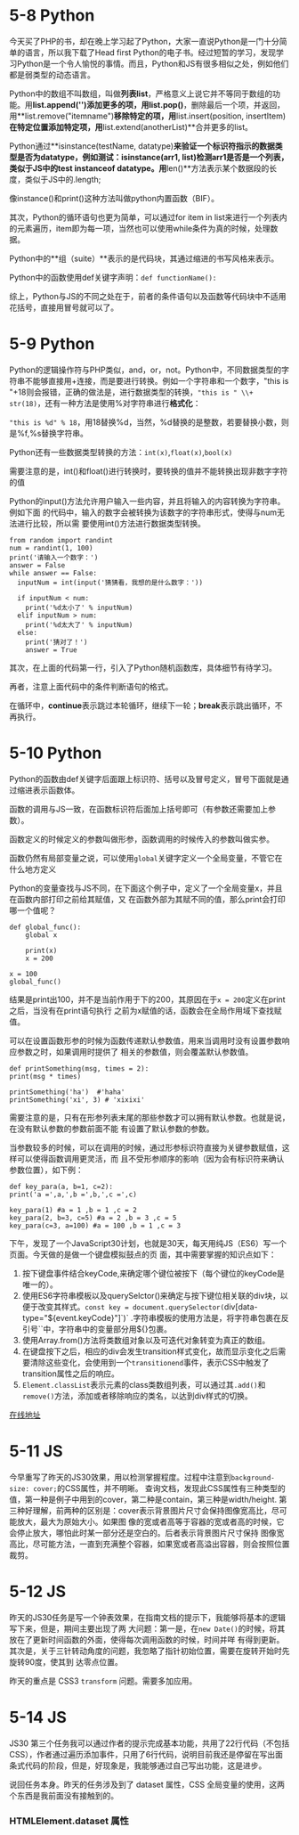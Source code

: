 # 5-8 Python

今天买了PHP的书，却在晚上学习起了Python，大家一直说Python是一门十分简单的语言，所以我下载了Head first Python的电子书。经过短暂的学习，发现学习Python是一个令人愉悦的事情。而且，Python和JS有很多相似之处，例如他们都是弱类型的动态语言。

Python中的数组不叫数组，叫做**列表list**，严格意义上说它并不等同于数组的功能。用**list.append('')**添加更多的项，用**list.pop()**，删除最后一个项，并返回，用**list.remove("itemname")**移除特定的项，用**list.insert(position, insertItem)**在特定位置添加特定项，用**list.extend(anotherList)**合并更多的list。

Python通过**isinstance(testName, datatype)**来验证一个标识符指示的数据类型是否为datatype，例如测试：isinstance(arr1, list)检测arr1是否是一个列表，类似于JS中的test instanceof datatype。用**len()**方法表示某个数据段的长度，类似于JS中的.length;

像instance()和print()这种方法叫做python内置函数（BIF）。

其次，Python的循环语句也更为简单，可以通过for item in list来进行一个列表内的元素遍历，item即为每一项，当然也可以使用while条件为真的时候，处理数据。

Python中的**组（suite）**表示的是代码块，其通过缩进的书写风格来表示。

Python中的函数使用def关键字声明：`def functionName():`

综上，Python与JS的不同之处在于，前者的条件语句以及函数等代码块中不适用花括号，直接用冒号就可以了。

# 5-9 Python

Python的逻辑操作符与PHP类似，and，or，not。Python中，不同数据类型的字符串不能够直接用+连接，而是要进行转换。例如一个字符串和一个数字，"this is "+18则会报错，正确的做法是，进行数据类型的转换，`"this is " \\+ str(18)`，还有一种方法是使用%对字符串进行**格式化**：

`"this is %d" % 18`，用18替换%d，当然，%d替换的是整数，若要替换小数，则是%f,%s替换字符串。

Python还有一些数据类型转换的方法：`int(x)`,`float(x)`,`bool(x)`

需要注意的是，int()和float()进行转换时，要转换的值并不能转换出现非数字字符的值

Python的input()方法允许用户输入一些内容，并且将输入的内容转换为字符串。例如下面 的代码中，输入的数字会被转换为该数字的字符串形式，使得与num无法进行比较，所以需 要使用int()方法进行数据类型转换。
    
    
    from random import randint
    num = randint(1, 100)
    print('请输入一个数字：')
    answer = False
    while answer == False:
      inputNum = int(input('猜猜看，我想的是什么数字：'))
    
      if inputNum < num:
        print('%d太小了' % inputNum)
      elif inputNum > num:
        print('%d太大了' % inputNum)
      else:
        print('猜对了！')
        answer = True
    

其次，在上面的代码第一行，引入了Python随机函数库，具体细节有待学习。

再者，注意上面代码中的条件判断语句的格式。

在循环中，**continue**表示跳过本轮循环，继续下一轮；**break**表示跳出循环，不再执行。

# 5-10 Python

Python的函数由def关键字后面跟上标识符、括号以及冒号定义，冒号下面就是通过缩进表示函数体。

函数的调用与JS一致，在函数标识符后面加上括号即可（有参数还需要加上参数）。

函数定义的时候定义的参数叫做形参，函数调用的时候传入的参数叫做实参。

函数仍然有局部变量之说，可以使用`global`关键字定义一个全局变量，不管它在什么地方定义

Python的变量查找与JS不同，在下面这个例子中，定义了一个全局变量x，并且在函数内部打印之前给其赋值，又 在函数外部为其赋不同的值，那么print会打印哪一个值呢？
    
    
    def global_func():
        global x
    
        print(x)
        x = 200  
    
    x = 100 
    global_func()
    

结果是print出100，并不是当前作用于下的200，其原因在于`x = 200`定义在print之后，当没有在print语句执行 之前为x赋值的话，函数会在全局作用域下查找赋值。

可以在设置函数形参的时候为函数传递默认参数值，用来当调用时没有设置参数响应参数之时，如果调用时提供了 相关的参数值，则会覆盖默认参数值。
    
    
    def printSomething(msg, times = 2):
    print(msg * times)
    
    printSomething('ha')  #'haha'
    printSomething('xi', 3) # 'xixixi'
    

需要注意的是，只有在形参列表末尾的那些参数才可以拥有默认参数。也就是说，在没有默认参数的参数前面不能 有设置了默认参数的参数。

当参数较多的时候，可以在调用的时候，通过形参标识符直接为关键参数赋值，这样可以使得函数调用更灵活，而 且不受形参顺序的影响（因为会有标识符来确认参数位置），如下例：
    
    
    def key_para(a, b=1, c=2):
    print('a =',a,',b =',b,',c =',c)
    
    key_para(1) #a = 1 ,b = 1 ,c = 2
    key_para(2, b=3, c=5) #a = 2 ,b = 3 ,c = 5
    key_para(c=3, a=100) #a = 100 ,b = 1 ,c = 3
    

下午，发现了一个JavaScript30计划，也就是30天，每天用纯JS（ES6）写一个页面。今天做的是做一个键盘模拟鼓点的页 面，其中需要掌握的知识点如下：

  1. 按下键盘事件结合keyCode,来确定哪个键位被按下（每个键位的keyCode是唯一的）。
  2. 使用ES6字符串模板以及querySelctor()来确定与按下键位相关联的div块，以便于改变其样式。`const key = document.querySelector(`div[data-type="${event.keyCode}"]`)` .字符串模板的使用方法是，将字符串包裹在反引号``中，字符串中的变量部分用${}包裹。
  3. 使用Array.from()方法将类数组对象以及可迭代对象转变为真正的数组。
  4. 在键盘按下之后，相应的div会发生transition样式变化，故而显示变化之后需要清除这些变化，会使用到一个`transitionend`事件，表示CSS中触发了transition属性之后的响应。
  5. `Element.classList`表示元素的class类数组列表，可以通过其`.add()`和`remove()`方法，添加或者移除响应的类名，以达到div样式的切换。

[在线地址](https://fanyj1994.github.io/JavaScript30/01%20-%20JavaScript%20Drum%20Kit/index-START.html)

# 5-11 JS

今早重写了昨天的JS30效果，用以检测掌握程度。过程中注意到`background-size: cover;`的CSS属性，并不明晰。 查询文档，发现此CSS属性有三种类型的值，第一种是例子中用到的cover，第二种是contain，第三种是width/height. 第三种好理解，前两种的区别是：cover表示背景图片尺寸会保持图像宽高比，尽可能放大，最大为原始大小。如果图 像的宽或者高等于容器的宽或者高的时候，它会停止放大，哪怕此时某一部分还是空白的。后者表示背景图片尺寸保持 图像宽高比，尽可能方法，一直到充满整个容器，如果宽或者高溢出容器，则会按照位置裁剪。 
<en-media type="image/png" alt="backgroun-size示意图" hash="9f5f24dd0eee165ff30920934ad6540e" style="height: auto;"/>

# 5-12 JS

昨天的JS30任务是写一个钟表效果，在指南文档的提示下，我能够将基本的逻辑写下来，但是，期间主要出现了两 大问题：第一是，在`new Date()`的时候，将其放在了更新时间函数的外面，使得每次调用函数的时候，时间并咩 有得到更新。其次是，关于三针转动角度的问题，我忽略了指针初始位置，需要在旋转开始时先旋转90度，使其到 达零点位置。

昨天的重点是 CSS3 `transform` 问题。需要多加应用。

# 5-14 JS

JS30 第三个任务我可以通过作者的提示完成基本功能，共用了22行代码（不包括 CSS），作者通过遍历添加事件，只用了6行代码，说明目前我还是停留在写出面条式代码的阶段，但是，好现象是，我能够通过自己写出功能，这是进步。

说回任务本身。昨天的任务涉及到了 dataset 属性，CSS 全局变量的使用，这两个东西是我前面没有接触到的。

### HTMLElement.dataset 属性
